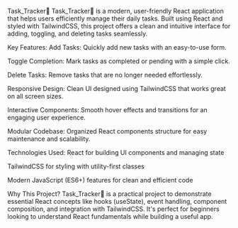 Task_Tracker💪
Task_Tracker💪 is a modern, user-friendly React application that helps users efficiently manage their daily tasks. Built using React and styled with TailwindCSS, this project offers a clean and intuitive interface for adding, toggling, and deleting tasks seamlessly.

Key Features:
Add Tasks: Quickly add new tasks with an easy-to-use form.

Toggle Completion: Mark tasks as completed or pending with a simple click.

Delete Tasks: Remove tasks that are no longer needed effortlessly.

Responsive Design: Clean UI designed using TailwindCSS that works great on all screen sizes.

Interactive Components: Smooth hover effects and transitions for an engaging user experience.

Modular Codebase: Organized React components structure for easy maintenance and scalability.

Technologies Used:
React for building UI components and managing state

TailwindCSS for styling with utility-first classes

Modern JavaScript (ES6+) features for clean and efficient code

Why This Project?
Task_Tracker💪 is a practical project to demonstrate essential React concepts like hooks (useState), event handling, component composition, and integration with TailwindCSS. It's perfect for beginners looking to understand React fundamentals while building a useful app.
